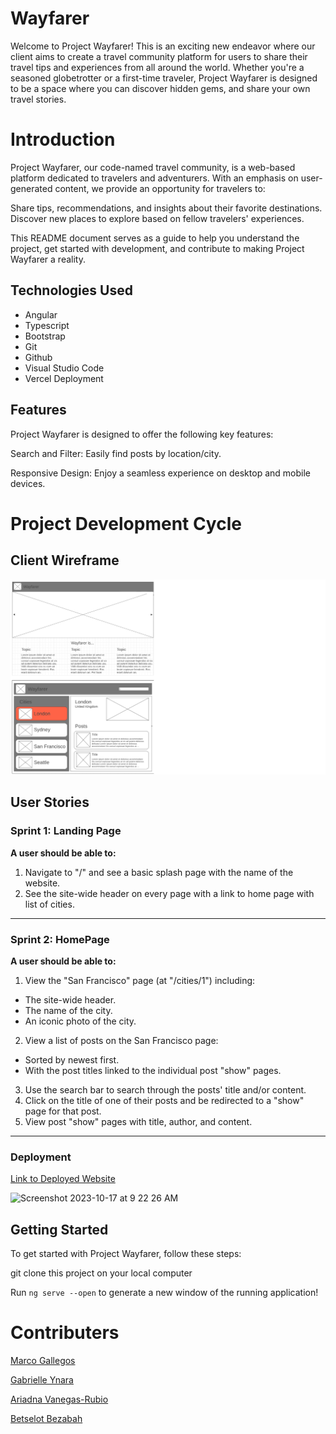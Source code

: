 # Wayfarer

Welcome to Project Wayfarer! This is an exciting new endeavor where our client aims to create a travel community platform for users to share their travel tips and experiences from all around the world. Whether you're a seasoned globetrotter or a first-time traveler, Project Wayfarer is designed to be a space where you can discover hidden gems, and share your own travel stories.

# Introduction
Project Wayfarer, our code-named travel community, is a web-based platform dedicated to travelers and adventurers. With an emphasis on user-generated content, we provide an opportunity for travelers to:

Share tips, recommendations, and insights about their favorite destinations.
Discover new places to explore based on fellow travelers' experiences.

This README document serves as a guide to help you understand the project, get started with development, and contribute to making Project Wayfarer a reality.

## Technologies Used
- Angular
- Typescript
- Bootstrap
- Git
- Github
- Visual Studio Code
- Vercel Deployment

## Features
Project Wayfarer is designed to offer the following key features:

Search and Filter: Easily find posts by location/city.

Responsive Design: Enjoy a seamless experience on desktop and mobile devices.

# Project Development Cycle 

## Client Wireframe
<img src="./wayfarer_wireframe.png" >

## User Stories

### Sprint 1: Landing Page

**A user should be able to:**

1. Navigate to "/" and see a basic splash page with the name of the website.
2. See the site-wide header on every page with a link to home page with list of cities.

---

### Sprint 2: HomePage

**A user should be able to:**

1. View the "San Francisco" page (at "/cities/1") including:
  * The site-wide header.
  * The name of the city.
  * An iconic photo of the city.
2. View a list of posts on the San Francisco page:
  * Sorted by newest first.
  * With the post titles linked to the individual post "show" pages.
3. Use the search bar to search through the posts' title and/or content.
4. Click on the title of one of their posts and be redirected to a "show" page for that post.
5. View post "show" pages with title, author, and content.

---

### Deployment
[Link to Deployed Website](https://wayfarer-zeta.vercel.app/)

<img width="1104" alt="Screenshot 2023-10-17 at 9 22 26 AM" src="https://github.com/mgall021/Wayfarer/assets/60992738/9f3ff26e-4bc6-4353-8b27-c58fbc0189e3">





## Getting Started
To get started with Project Wayfarer, follow these steps:

git clone this project on your local computer 

Run `ng serve --open` to generate a new window of the running application!

# Contributers

[Marco Gallegos](https://github.com/mgall021)

[Gabrielle Ynara](https://github.com/GabrielleYnara)

[Ariadna Vanegas-Rubio](https://github.com/avrubio)

[Betselot Bezabah](https://github.com/betselotbz)


